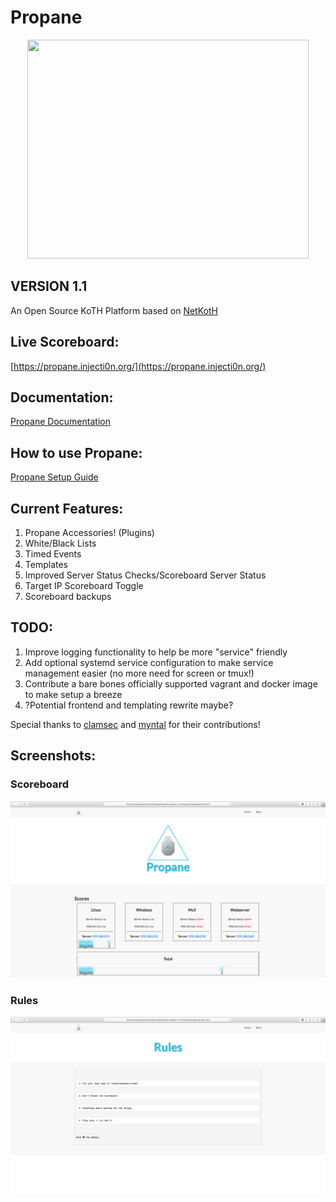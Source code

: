 # Propane

<p align="center">
<img src="https://raw.githubusercontent.com/InjectionSoftwareDevelopment/Propane/master/propane-logo.png" width=450px height=350px/>
</p>


## VERSION 1.1

An Open Source KoTH Platform based on [NetKotH](https://github.com/NetKotH/netkoth-python)

## Live Scoreboard:
[https://propane.injecti0n.org/](https://propane.injecti0n.org/)

## Documentation:
[Propane Documentation](https://github.com/InjectionSoftwareDevelopment/Propane/blob/master/doc/markdown/)



## How to use Propane:
[Propane Setup Guide](https://github.com/InjectionSoftwareDevelopment/Propane/blob/master/doc/markdown/propane_setup.md)

## Current Features:
1. Propane Accessories! (Plugins)
2. White/Black Lists
3. Timed Events
4. Templates
1. Improved Server Status Checks/Scoreboard Server Status
2. Target IP Scoreboard Toggle
3. Scoreboard backups

## TODO:
1. Improve logging functionality to help be more "service" friendly
2. Add optional systemd service configuration to make service management easier (no more need for screen or tmux!)
3. Contribute a bare bones officially supported vagrant and docker image to make setup a breeze
4. ?Potential frontend and templating rewrite maybe?

Special thanks to [clamsec](https://github.com/ClamSec) and [myntal](https://github.com/Myntal) for their contributions!

## Screenshots:

### Scoreboard

<img src="https://raw.githubusercontent.com/InjectionSoftwareDevelopment/Propane/master/scoreboard_screenshot.png">

### Rules

<img src="https://raw.githubusercontent.com/InjectionSoftwareDevelopment/Propane/master/rules_screenshot.png">
